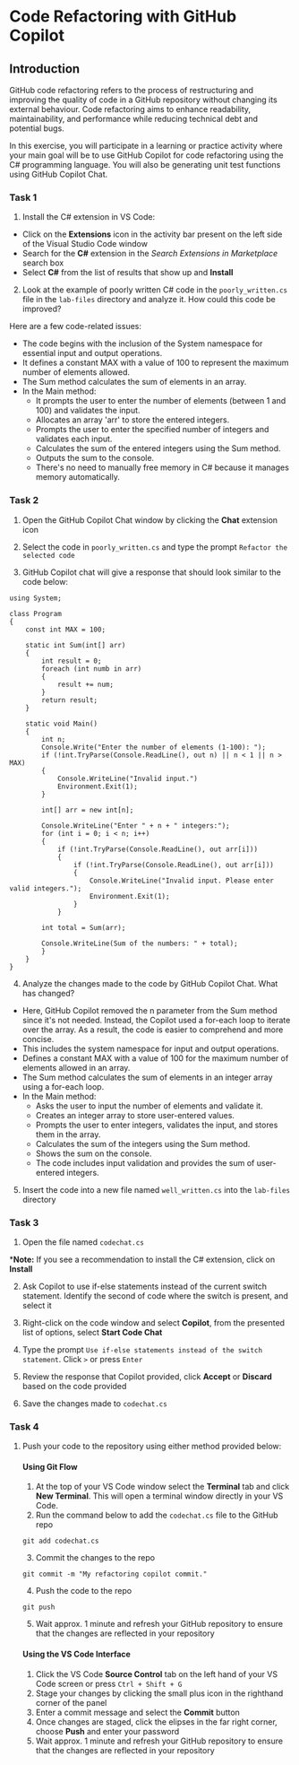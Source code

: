 # Code Refactoring with GitHub Copilot

## Introduction

GitHub code refactoring refers to the process of restructuring and improving the quality of code in a GitHub repository without changing its external behaviour. Code refactoring aims to enhance readability, maintainability, and performance while reducing technical debt and potential bugs.

In this exercise, you will participate in a learning or practice activity where your main goal will be to use GitHub Copilot for code refactoring using the C# programming language. You will also be generating unit test functions using GitHub Copilot Chat.

### Task 1

1. Install the C# extension in VS Code: 
 - Click on the **Extensions** icon in the activity bar present on the left side of the Visual Studio Code window
 - Search for the **C#** extension in the _Search Extensions in Marketplace_ search box
 - Select **C#** from the list of results that show up and **Install**

2. Look at the example of poorly written C# code in the `poorly_written.cs` file in the `lab-files` directory and analyze it. How could this code be improved?

Here are a few code-related issues: 
- The code begins with the inclusion of the System namespace for essential input and output operations.
- It defines a constant MAX with a value of 100 to represent the maximum number of elements allowed.
- The Sum method calculates the sum of elements in an array.
- In the Main method:
    - It prompts the user to enter the number of elements (between 1 and 100) and validates the input.
    - Allocates an array 'arr' to store the entered integers.
    - Prompts the user to enter the specified number of integers and validates each input.
    - Calculates the sum of the entered integers using the Sum method.
    - Outputs the sum to the console.
    - There's no need to manually free memory in C# because it manages memory automatically.

### Task 2

1. Open the GitHub Copilot Chat window by clicking the **Chat** extension icon

2. Select the code in `poorly_written.cs` and type the prompt `Refactor the selected code`

3. GitHub Copilot chat will give a response that should look similar to the code below: 

```
using System;

class Program
{
    const int MAX = 100;

    static int Sum(int[] arr)
    {
        int result = 0;
        foreach (int numb in arr)
        {
            result += num;
        }
        return result;
    }

    static void Main()
    {
        int n;
        Console.Write("Enter the number of elements (1-100): ");
        if (!int.TryParse(Console.ReadLine(), out n) || n < 1 || n > MAX)
        {
            Console.WriteLine("Invalid input.")
            Environment.Exit(1);
        }

        int[] arr = new int[n];

        Console.WriteLine("Enter " + n + " integers:");
        for (int i = 0; i < n; i++)
        {
            if (!int.TryParse(Console.ReadLine(), out arr[i]))
            {
                if (!int.TryParse(Console.ReadLine(), out arr[i]))
                {
                    Console.WriteLine("Invalid input. Please enter valid integers.");
                    Environment.Exit(1);
                }
            }
        
        int total = Sum(arr);

        Console.WriteLine(Sum of the numbers: " + total);
        }
    }
}
```

4. Analyze the changes made to the code by GitHub Copilot Chat. What has changed?

- Here, GitHub Copilot removed the n parameter from the Sum method since it's not needed. Instead, the Copilot used a for-each loop to iterate over the array. As a result, the code is easier to comprehend and more concise.
- This includes the system namespace for input and output operations.
- Defines a constant MAX with a value of 100 for the maximum number of elements allowed in an array.
- The Sum method calculates the sum of elements in an integer array using a for-each loop.
- In the Main method:
    - Asks the user to input the number of elements and validate it.
    - Creates an integer array to store user-entered values.
    - Prompts the user to enter integers, validates the input, and stores them in the array.
    - Calculates the sum of the integers using the Sum method.
    - Shows the sum on the console.
    - The code includes input validation and provides the sum of user-entered integers.

5. Insert the code into a new file named `well_written.cs` into the `lab-files` directory

### Task 3

1. Open the file named `codechat.cs`

***Note:** If you see a recommendation to install the C# extension, click on **Install**

2. Ask Copilot to use if-else statements instead of the current switch statement. Identify the second of code where the switch is present, and select it

3. Right-click on the code window and select **Copilot**, from the presented list of options, select **Start Code Chat**

4. Type the prompt `Use if-else statements instead of the switch statement`. Click `>` or press `Enter`

5. Review the response that Copilot provided, click **Accept** or **Discard** based on the code provided

6. Save the changes made to `codechat.cs`

### Task 4 

1. Push your code to the repository using either method provided below:

    #### Using Git Flow

    1. At the top of your VS Code window select the **Terminal** tab and click **New Terminal**. This will open a terminal window directly in your VS Code.
    2. Run the command below to add the `codechat.cs` file to the GitHub repo

    ```
    git add codechat.cs
    ```

    3. Commit the changes to the repo

    ```
    git commit -m "My refactoring copilot commit."
    ```

    4. Push the code to the repo

    ```
    git push
    ```

    5. Wait approx. 1 minute and refresh your GitHub repository to ensure that the changes are reflected in your repository

    #### Using the VS Code Interface

    1. Click the VS Code **Source Control** tab on the left hand of your VS Code screen or press `Ctrl + Shift + G` 
    2. Stage your changes by clicking the small plus icon in the righthand corner of the panel
    3. Enter a commit message and select the **Commit** button
    4. Once changes are staged, click the elipses in the far right corner, choose **Push** and enter your password
    5. Wait approx. 1 minute and refresh your GitHub repository to ensure that the changes are reflected in your repository